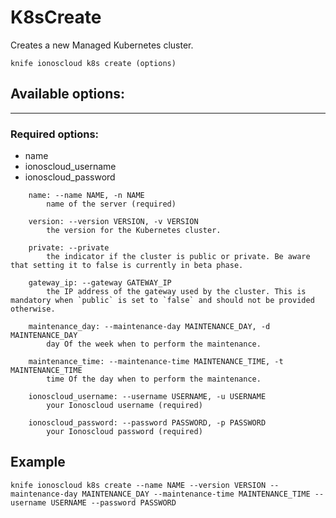 # K8sCreate

Creates a new Managed Kubernetes cluster.

    knife ionoscloud k8s create (options)


## Available options:
---

### Required options:
* name
* ionoscloud_username
* ionoscloud_password

```
    name: --name NAME, -n NAME
        name of the server (required)

    version: --version VERSION, -v VERSION
        the version for the Kubernetes cluster.

    private: --private
        the indicator if the cluster is public or private. Be aware that setting it to false is currently in beta phase.

    gateway_ip: --gateway GATEWAY_IP
        the IP address of the gateway used by the cluster. This is mandatory when `public` is set to `false` and should not be provided otherwise.

    maintenance_day: --maintenance-day MAINTENANCE_DAY, -d MAINTENANCE_DAY
        day Of the week when to perform the maintenance.

    maintenance_time: --maintenance-time MAINTENANCE_TIME, -t MAINTENANCE_TIME
        time Of the day when to perform the maintenance.

    ionoscloud_username: --username USERNAME, -u USERNAME
        your Ionoscloud username (required)

    ionoscloud_password: --password PASSWORD, -p PASSWORD
        your Ionoscloud password (required)

```
## Example

```text
knife ionoscloud k8s create --name NAME --version VERSION --maintenance-day MAINTENANCE_DAY --maintenance-time MAINTENANCE_TIME --username USERNAME --password PASSWORD
```
